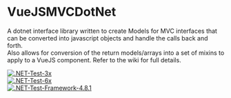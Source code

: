 # VueJSMVCDotNet
A dotnet interface library written to create Models for MVC interfaces that can be converted into javascript objects and handle the calls back and forth.  
Also allows for conversion of the return models/arrays into a set of mixins to apply to a VueJS component.  Refer to the wiki for full details.

[![.NET-Test-3x](https://github.com/roger-castaldo/VueJSMVCDotNet/actions/workflows/unittests3x.yml/badge.svg?no-cache)](https://github.com/roger-castaldo/VueJSMVCDotNet/actions/workflows/unittests3x.yml)\
[![.NET-Test-6x](https://github.com/roger-castaldo/VueJSMVCDotNet/actions/workflows/unittests6x.yml/badge.svg?no-cache)](https://github.com/roger-castaldo/VueJSMVCDotNet/actions/workflows/unittests6x.yml)\
[![.NET-Test-Framework-4.8.1](https://github.com/roger-castaldo/VueJSMVCDotNet/actions/workflows/unittests481.yml/badge.svg?no-cache)](https://github.com/roger-castaldo/VueJSMVCDotNet/actions/workflows/unittests481.yml)